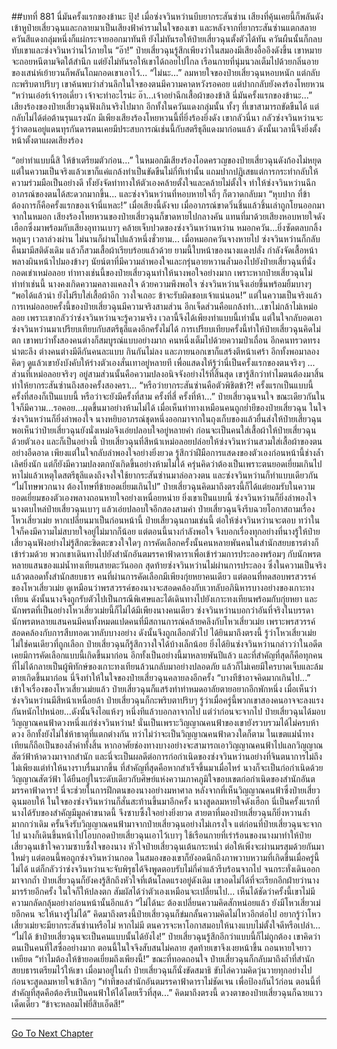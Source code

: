 ##บทที่ 881 นี่มันครั้งแรกของข้านะ
ปุ้ง!
เมื่อซ่งจวินหว่านบีบยากระสันซ่าน เสียงที่คุ้นเคยนี้ก็พลันดังเข้าหูป๋ายเสี่ยวฉุนและกลายมาเป็นเสียงฟ้าคำรามในใจของเขา
และหลังจากที่ยากระสันซ่านแตกสลาย ควันสีแดงกลุ่มหนึ่งก็แผ่กระจายออกมาทันที ยังไม่ทันรอให้ป๋ายเสี่ยวฉุนตั้งตัวได้ทัน ควันผืนนั้นก็กลบทับเขาและซ่งจวินหว่านไว้ภายใน
“อ๊า!” ป๋ายเสี่ยวฉุนรู้สึกเพียงว่าในสมองมีเสียงอื้ออึงดังขึ้น เขาหมายจะถอยหนีตามจิตใต้สำนึก แต่ยังไม่ทันรอให้เขาได้ถอยไปไกล เรือนกายที่นุ่มนวลเต็มไปด้วยกลิ่นอายของเสน่ห์เย้ายวนก็พลันโถมกอดเขาเอาไว้...
“ไม่นะ...” ลมหายใจของป๋ายเสี่ยวฉุนหอบหนัก แต่กลับกะพริบตาปริบๆ เขาค้นพบว่าส่วนลึกในใจของตนมีความคาดหวังรอคอย แต่ปากกลับยังคงร้องโหยหวน
“หว่านเอ๋อร์เจ้ารอเดี๋ยว เจ้าจะทำอะไรน่ะ อ๊า...เจ้าอย่าฉีกเสื้อผ้าของข้าสิ นี่มันครั้งแรกของข้านะ...” เสียงร้องของป๋ายเสี่ยวฉุนฟังเกินจริงไปมาก อีกทั้งในควันแดงกลุ่มนั้น ทั้งๆ ที่เขาสามารถขัดขืนได้ แต่กลับไม่ได้ต่อต้านรุนแรงนัก มีเพียงเสียงร้องโหยหวนนี้ที่ยิ่งร้องยิ่งดัง
เขากลัวนี่นา กลัวซ่งจวินหว่านจะรู้ว่าตอนอยู่แดนทุรกันดารตนเคยมีประสบการณ์เช่นนี้กับสตรีธุลีแดงมาก่อนแล้ว ดังนั้นเวลานี้จึงยิ่งตั้งหน้าตั้งตาแผดเสียงร้อง

“อย่าทำแบบนี้สิ ให้ข้าเตรียมตัวก่อน...” ในหมอกมีเสียงร้องโอดครวญของป๋ายเสี่ยวฉุนดังก้องไม่หยุด แต่ในความเป็นจริงแล้วเขาก็แค่แกล้งทำเป็นขัดขืนไม่กี่ทีเท่านั้น แถมปากปฏิเสธแต่การกระทำกลับให้ความร่วมมือเป็นอย่างดี ทั้งยังจัดท่าทางให้ตัวเองคล้ายตั้งใจและคล้ายไม่ตั้งใจ ทำให้ซ่งจวินหว่านฉีกอาภรณ์ของตนได้สะดวกมากขึ้น...
และซ่งจวินหว่านที่หอบหายใจถี่ๆ ก็ตวาดกลับมา
“หุบปาก ที่ข้าต้องการก็คือครั้งแรกของเจ้านี่แหละ!”
เมื่อเสียงนี้ดังจบ เมื่ออาภรณ์ขาดวิ่นชิ้นแล้วชิ้นเล่าถูกโยนออกมาจากในหมอก เสียงร้องโหยหวนของป๋ายเสี่ยวฉุนก็ขาดหายไปกลางคัน แทนที่มาด้วยเสียงหอบหายใจดังเฮือกซึ่งมาพร้อมกับเสียงอุทานเบาๆ คล้ายเจ็บปวดของซ่งจวินหว่านหว่าน หมอกควัน...ยิ่งซัดตลบกลิ้งหลุนๆ
เวลาล่วงผ่าน ไม่นานก็ผ่านไปแล้วหนึ่งชั่วยาม...
เมื่อหมอกควันจางหายไป ซ่งจวินหว่านก็กลับคืนมามีสติดังเดิม แล้วก็สวมเสื้อผ้าเรียบร้อยแล้วด้วย ยามนี้ใบหน้าของนางแดงปลั่ง กำลังจัดเสื้อหน้าพลางผินหน้าไปมองข้างๆ นัยน์ตาที่มีความลำพองใจและกรุ่นอายหวานล้ำมองไปยังป๋ายเสี่ยวฉุนที่นั่งกอดเข่าเหม่อลอย
ท่าทางเช่นนี้ของป๋ายเสี่ยวฉุนทำให้นางพอใจอย่างมาก เพราะหากป๋ายเสี่ยวฉุนไม่ทำท่าเช่นนี้ นางคงเกิดความคลางแคลงใจ ด้วยความพึงพอใจ ซ่งจวินหว่านจึงเอ่ยขึ้นพร้อมยิ้มบางๆ
“พอได้แล้วน่า ยังไม่รีบใส่เสื้อผ้าอีก วางใจเถอะ ข้าจะรับผิดชอบเจ้าแน่นอน!”
แต่ในความเป็นจริงแล้ว การเหม่อลอยครั้งนี้ของป๋ายเสี่ยวฉุนมีความจริงสามส่วน อีกเจ็ดส่วนคือแกล้งทำ...เขาไม่กล้าไม่เหม่อลอย เพราะเขากลัวว่าซ่งจวินหว่านจะรู้ความจริง เวลานี้จึงได้เพียงทำแบบนี้เท่านั้น แต่ในใจกลับอดเอาซ่งจวินหว่านมาเปรียบเทียบกับสตรีธุลีแดงอีกครั้งไม่ได้
การเปรียบเทียบครั้งนี้ทำให้ป๋ายเสี่ยวฉุนคิดไม่ตก เขาพบว่าทั้งสองคนต่างก็สมบูรณ์แบบอย่างมาก คนหนึ่งเต็มไปด้วยความป่าเถื่อน อีกคนทรวดทรงน่าตะลึง ต่างคนต่างมีดีกันคนละแบบ กินกันไม่ลง
และภายนอกเขาก็แสร้งตีหน้าเศร้า อีกทั้งพอมาลองคิดๆ ดูแล้วเขายังบังคับให้ร่างตัวเองสั่นเทาอยู่หลายที เพื่อแสดงให้รู้ว่านี่เป็นครั้งแรกของตนจริงๆ ...
ส่วนที่เหม่อลอยจริงๆ อยู่สามส่วนนั้นคือความปลงอนิจจังอย่างไร้ที่สิ้นสุด เขารู้สึกว่าทำไมตนต้องมาสิ้นท่าให้ยากระสันซ่านถึงสองครั้งสองครา...
“หรือว่ายากระสันซ่านคือตัวพิชิตข้า?! ครั้งแรกเป็นแบบนี้ ครั้งที่สองก็เป็นแบบนี้ หรือว่าจะยังมีครั้งที่สาม ครั้งที่สี่ ครั้งที่ห้า...” ป๋ายเสี่ยวฉุนจนใจ ขณะเดียวกันในใจก็มีความ...รอคอย...ผุดขึ้นมาอย่างห้ามไม่ได้
เมื่อเห็นท่าทางเหมือนคนถูกย่ำยีของป๋ายเสี่ยวฉุน ในใจซ่งจวินหว่านก็ยิ่งลำพองใจ นางหยิบอาภรณ์ชุดหนึ่งออกมาจากในถุงเก็บของแล้วยื่นส่งให้ป๋ายเสี่ยวฉุน พอเห็นว่าป๋ายเสี่ยวฉุนยังนั่งเหม่อจึงเอ่ยปลอบใจอยู่หลายคำ ก่อนจะเป็นคนใส่เสื้อผ้าให้ป๋ายเสี่ยวฉุนด้วยตัวเอง
และก็เป็นอย่างนี้ ป๋ายเสี่ยวฉุนที่สีหน้าเหม่อลอยปล่อยให้ซ่งจวินหว่านสวมใส่เสื้อผ้าของตนอย่างอืดอาด เพียงแต่ในใจกลับลำพองใจอย่างยิ่งยวด รู้สึกว่าฝีมือการแสดงของตัวเองก่อนหน้านี้ช่างล้ำเลิศยิ่งนัก
แต่ก็ยังมีความปลงตกบังเกิดขึ้นอย่างห้ามไม่ได้ ครุ่นคิดว่าต้องเป็นเพราะตนยอดเยี่ยมเกินไป หาไม่แล้วเหตุใดสตรีธุลีแดงถึงจงใจใช้ยากระสันซ่านมาล่อลวงตน และซ่งจวินหว่านก็ทำแบบเดียวกัน
“ไม่โทษพวกนาง ต้องโทษที่ข้ายอดเยี่ยมเกินไป” ป๋ายเสี่ยวฉุนคิดมาถึงตรงนี้ก็ได้แต่ยอมรับในความยอดเยี่ยมของตัวเองพลางถอนหายใจอย่างเหนื่อยหน่าย
ยิ่งเขาเป็นแบบนี้ ซ่งจวินหว่านก็ยิ่งลำพองใจ นางตบไหล่ป๋ายเสี่ยวฉุนเบาๆ แล้วเอ่ยปลอบใจอีกสองสามคำ ป๋ายเสี่ยวฉุนจึงรีบฉวยโอกาสถามเรื่องโหวเสี่ยวเม่ย
หากเปลี่ยนมาเป็นก่อนหน้านี้ ป๋ายเสี่ยวฉุนถามเช่นนี้ ต่อให้ซ่งจวินหว่านจะตอบ ทว่าในใจก็คงมีความไม่สบายใจอยู่ไม่มากก็น้อย แต่ตอนนี้นางกำลังพอใจ จึงบอกเรื่องทุกอย่างที่นางรู้ให้ป๋ายเสี่ยวฉุนฟังอย่างไม่รู้สึกตะขิดตะขวงใจใดๆ
การคัดเลือกครั้งนั้นคนหลายพันคนในสำนักสยบธารต่างก็เข้าร่วมด้วย พวกเขาเดินทางไปยังสำนักอันตมรรคาฟ้าดาราเพื่อเข้าร่วมการประลองพร้อมๆ กับนักพรตหลายแสนของแม่น้ำทงเทียนสายตะวันออก
สุดท้ายซ่งจวินหว่านไม่ผ่านการประลอง ซึ่งในความเป็นจริงแล้วตลอดทั้งสำนักสยบธาร คนที่ผ่านการคัดเลือกมีเพียงกุ่ยหยาคนเดียว แต่ตอนที่ทดสอบพรสวรรค์ของโหวเสี่ยวเม่ย ดูเหมือนว่าพรสวรรค์ของนางจะสอดคล้องกับเวทลับอภินิหารบางอย่างของเกาะทงเทียน
ดังนั้นนางจึงถูกรับตัวไปเป็นกรณีพิเศษและได้เดินทางไปยังเกาะทงเทียนพร้อมกับกุ่ยหยา และนักพรตที่เป็นอย่างโหวเสี่ยวเม่ยนี้ก็ไม่ได้มีเพียงนางคนเดียว ซ่งจวินหว่านบอกว่าอันที่จริงในบรรดานักพรตหลายแสนคนมีคนทั้งหมดแปดคนที่มีสถานการณ์คล้ายคลึงกับโหวเสี่ยวเม่ย เพราะพรสวรรค์สอดคล้องกับการสืบทอดเวทลับบางอย่าง ดังนั้นจึงถูกเลือกตัวไป
ได้ยินมาถึงตรงนี้ รู้ว่าโหวเสี่ยวเม่ยไม่ใช่คนเดียวที่ถูกเลือก ป๋ายเสี่ยวฉุนก็รู้สึกวางใจได้บ้างเล็กน้อย ยิ่งได้ยินซ่งจวินหว่านกล่าวว่าในอดีตเคยมีการคัดเลือกแบบนี้เกิดขึ้นมาก่อน อีกทั้งเป็นอย่างนี้มาหลายพันปีแล้ว และที่สำคัญที่สุดก็คือทุกคนที่ไม่ได้กลายเป็นผู้พิทักษ์ของเกาะทงเทียนล้วนกลับมาอย่างปลอดภัย แล้วก็ไม่เคยมีใครบาดเจ็บและล้มตายเกิดขึ้นมาก่อน นี่จึงทำให้ในใจของป๋ายเสี่ยวฉุนคลายลงอีกครั้ง
“บางทีข้าอาจคิดมากเกินไป...”
เข้าใจเรื่องของโหวเสี่ยวเม่ยแล้ว ป๋ายเสี่ยวฉุนก็แสร้งทำท่าหมดอาลัยตายอยากอีกพักหนึ่ง เมื่อเห็นว่าซ่งจวินหว่านมีสีหน้าเหนื่อยล้า ป๋ายเสี่ยวฉุนก็กะพริบตาปริบๆ รู้ว่าเมื่อครู่นี้พวกเขาสองคนอาจจะลงแรงกันหนักไปหน่อย...ดังนั้นจึงไอแห้งๆ หนึ่งทีแล้วบอกลาจากไป
แต่ว่าก่อนจะจากไป ป๋ายเสี่ยวฉุนได้มอบวิญญาณคนฟ้าดวงหนึ่งแก่ซ่งจวินหว่าน!
นั่นเป็นเพราะวิญญาณคนฟ้าของเขายังรวบรวมได้ไม่ครบห้าดวง อีกทั้งยังไม่ใช่ห้าธาตุที่แตกต่างกัน ทว่าไม่ว่าจะเป็นวิญญาณคนฟ้าดวงใดก็ตาม ในเขตแม่น้ำทงเทียนก็ถือเป็นของล้ำค่าทั้งสิ้น
หากอาศัยช่องทางบางอย่างจะสามารถเอาวิญญาณคนฟ้าไปแลกวิญญาณสัตว์ฟ้าห้าดวงมาจากสำนัก และนี่จะเป็นผลดีต่อการก่อกำเนิดของซ่งจวินหว่านอย่างที่จินตนาการไม่ถึง ไม่เพียงแต่ทำให้นางราบรื่นมากขึ้น ที่สำคัญที่สุดคือหากสำเร็จขึ้นมาเมื่อไหร่ นางก็จะเป็นก่อกำเนิดด้วยวิญญาณสัตว์ฟ้า ได้ยืนอยู่ในระดับเดียวกับศิษย์แห่งความภาคภูมิใจขอบเขตก่อกำเนิดของสำนักอันตมรรคาฟ้าดารา!
นี่จะช่วยในการฝึกตนของนางอย่างมหาศาล
หลังจากที่เห็นวิญญาณคนฟ้าซึ่งป๋ายเสี่ยวฉุนมอบให้ ในใจของซ่งจวินหว่านก็สั่นสะท้านขึ้นมาอีกครั้ง นางสูดลมหายใจดังเฮือก นี่เป็นครั้งแรกที่นางได้รับของสำคัญมีมูลค่าขนาดนี้ จึงซาบซึ้งใจอย่างยิ่งยวด สายตาที่มองป๋ายเสี่ยวฉุนก็ยิ่งหวานล้ำมากกว่าเดิม ครั้นจึงรับวิญญาณคนฟ้ามาจากป๋ายเสี่ยวฉุนอย่างไม่เกรงใจ แต่ก่อนที่ป๋ายเสี่ยวฉุนจะจากไป นางก็เดินขึ้นหน้าไปโอบกอดป๋ายเสี่ยวฉุนเอาไว้เบาๆ ใช้เรือนกายที่เร่าร้อนของนางมาทำให้ป๋ายเสี่ยวฉุนเข้าใจความซาบซึ้งใจของนาง
หัวใจป๋ายเสี่ยวฉุนเต้นกระหน่ำ ต่อให้เพิ่งจะผ่านมรสุมด้วยกันมาใหม่ๆ แต่ตอนนี้พอถูกซ่งจวินหว่านกอด ในสมองของเขาก็ยังอดนึกถึงภาพวาบหวามที่เกิดขึ้นเมื่อครู่นี้ไม่ได้ แต่ก็กลัวว่าซ่งจวินหว่านจะจับพิรุธได้จึงพูดตอบรับไม่กี่คำแล้วรีบร้อนจากไป
จนกระทั่งเดินออกมาจากถ้ำ ป๋ายเสี่ยวฉุนก็ยังคงรู้สึกถึงหัวใจที่เต้นโลดแรงอยู่ดังเดิม เขาอดไม่ได้ที่จะเรียกอีกฝ่ายว่านางมารร้ายอีกครั้ง ในใจก็ให้ปลงตก สัมผัสได้ว่าตัวเองเหมือนจะเปลี่ยนไป...
เห็นได้ชัดว่าครั้งนี้เขาไม่มีความกลัดกลุ้มอย่างก่อนหน้านั้นอีกแล้ว
“ไม่ได้นะ ต้องเปลี่ยนความคิดสักหน่อยแล้ว ยังมีโหวเสี่ยวเม่ยอีกคน จะให้นางรู้ไม่ได้” คิดมาถึงตรงนี้ป๋ายเสี่ยวฉุนก็ข่มกลั้นความคิดไม่ไหวอีกต่อไป อยากรู้ว่าโหวเสี่ยวเม่ยจะมียากระสันซ่านหรือไม่ หากไม่มี ตนควรจะหาโอกาสมอบให้นางแบบไม่ตั้งใจดีหรือเปล่า...
“ไม่ได้ ข้าป๋ายเสี่ยวฉุนจะเป็นคนแบบนั้นได้ยังไง!” ป๋ายเสี่ยวฉุนรู้สึกอีกว่าแบบนี้ก็ไม่ถูกต้อง เขาคิดว่าตนเป็นคนที่ใสซื่ออย่างมาก ตอนนี้ในใจจึงสับสนไม่คลาย
สุดท้ายเขาจึงเงยหน้าขึ้น ถอนหายใจยาวเหยียด
“ทำไมต้องให้ข้ายอดเยี่ยมถึงเพียงนี้!”
ขณะที่ทอดถอนใจ ป๋ายเสี่ยวฉุนก็กลับมาถึงถ้ำที่สำนักสยบธารเตรียมไว้ให้เขา เมื่อมาอยู่ในถ้ำ ป๋ายเสี่ยวฉุนก็นั่งขัดสมาธิ ขับไล่ความคิดวุ่นวายทุกอย่างไป ก่อนจะสูดลมหายใจเข้าลึกๆ
“ท่าทีของสำนักอันตมรรคาฟ้าดาราไม่ชัดเจน เพื่อป้องกันไว้ก่อน ตอนนี้ที่สำคัญที่สุดคือต้องรีบเป็นคนฟ้าให้ได้โดยเร็วที่สุด...” คิดมาถึงตรงนี้ ดวงตาของป๋ายเสี่ยวฉุนก็ฉายแววเด็ดเดี่ยว
“ข้าจะหลอมไฟยี่สิบเอ็ดสี!”

------


[Go To Next Chapter]( ./28.md)